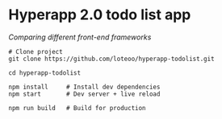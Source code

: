# Hyperapp 2.0 todo list app
*Comparing different front-end frameworks*

```
# Clone project
git clone https://github.com/loteoo/hyperapp-todolist.git

cd hyperapp-todolist

npm install     # Install dev dependencies
npm start       # Dev server + live reload
```

```
npm run build   # Build for production
```

